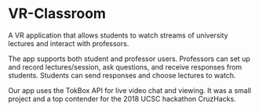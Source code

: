 # VR-Classroom
A VR application that allows students to watch streams of university lectures and interact with professors.

The app supports both student and professor users. Professors can set up and record lectures/session, ask questions, and receive responses from students. Students can send responses and choose lectures to watch.

Our app uses the TokBox API for live video chat and viewing. It was a small project and a top contender for the 2018 UCSC hackathon CruzHacks.
